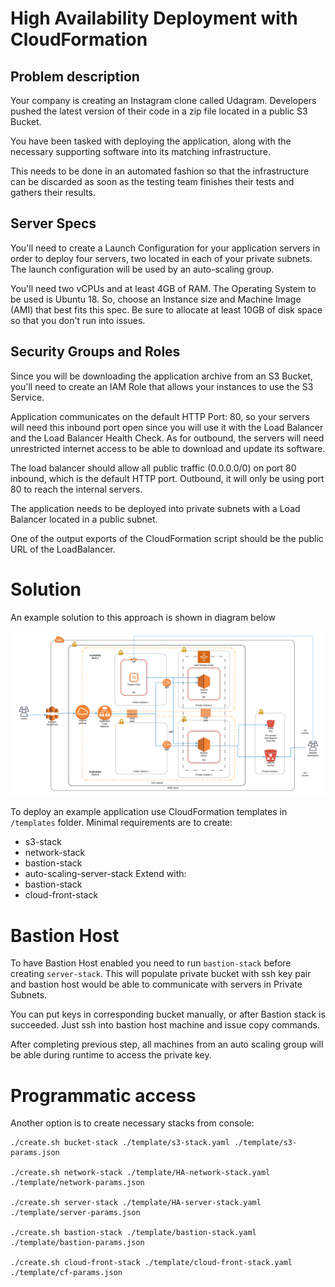 # High Availability Deployment with CloudFormation


## Problem description

Your company is creating an Instagram clone called Udagram. Developers pushed the latest version of their code in a zip file located in a public S3 Bucket.

You have been tasked with deploying the application, along with the necessary supporting software into its matching infrastructure.

This needs to be done in an automated fashion so that the infrastructure can be discarded as soon as the testing team finishes their tests and gathers their results.


## Server Specs

You'll need to create a Launch Configuration for your application servers in order to deploy four servers, two located in each of your private subnets. The launch configuration will be used by an auto-scaling group.

You'll need two vCPUs and at least 4GB of RAM. The Operating System to be used is Ubuntu 18. So, choose an Instance size and Machine Image (AMI) that best fits this spec. Be sure to allocate at least 10GB of disk space so that you don't run into issues.


## Security Groups and Roles

Since you will be downloading the application archive from an S3 Bucket, you'll need to create an IAM Role that allows your instances to use the S3 Service.

Application communicates on the default HTTP Port: 80, so your servers will need this inbound port open since you will use it with the Load Balancer and the Load Balancer Health Check. As for outbound, the servers will need unrestricted internet access to be able to download and update its software.

The load balancer should allow all public traffic (0.0.0.0/0) on port 80 inbound, which is the default HTTP port. Outbound, it will only be using port 80 to reach the internal servers.

The application needs to be deployed into private subnets with a Load Balancer located in a public subnet.

One of the output exports of the CloudFormation script should be the public URL of the LoadBalancer.



# Solution

An example solution to this approach is shown in diagram below

![Deployment](/assets/HA-Template.png)


To deploy an example application use CloudFormation templates in `/templates` folder.
Minimal requirements are to create:
- s3-stack
- network-stack
- bastion-stack
- auto-scaling-server-stack
Extend with:
- bastion-stack
- cloud-front-stack

# Bastion Host

To have Bastion Host enabled you need to run `bastion-stack` before creating `server-stack`.
This will populate private bucket with ssh key pair and bastion host would be able to communicate with servers in Private Subnets.

You can put keys in corresponding bucket manually, or after Bastion stack is succeeded.
Just ssh into bastion host machine and issue copy commands.

After completing previous step, all machines from an auto scaling group will be able during runtime to access the private key.


# Programmatic access

Another option is to create necessary stacks from console:
```
./create.sh bucket-stack ./template/s3-stack.yaml ./template/s3-params.json

./create.sh network-stack ./template/HA-network-stack.yaml ./template/network-params.json

./create.sh server-stack ./template/HA-server-stack.yaml ./template/server-params.json

./create.sh bastion-stack ./template/bastion-stack.yaml ./template/bastion-params.json

./create.sh cloud-front-stack ./template/cloud-front-stack.yaml ./template/cf-params.json

```
